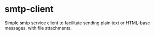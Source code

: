 # smtp-client

Simple smtp service client to facilitate sending plain text or HTML-base messages, with file attachments.
